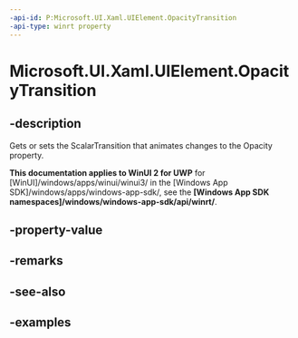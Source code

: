 ```yaml
---
-api-id: P:Microsoft.UI.Xaml.UIElement.OpacityTransition
-api-type: winrt property
---
```


<!-- Property syntax.
public ScalarTransition OpacityTransition { get;  set; }
-->

# Microsoft.UI.Xaml.UIElement.OpacityTransition

## -description
Gets or sets the ScalarTransition that animates changes to the Opacity property.

**This documentation applies to WinUI 2 for UWP** for [WinUI]/windows/apps/winui/winui3/ in the [Windows App SDK]/windows/apps/windows-app-sdk/, see the **[Windows App SDK namespaces]/windows/windows-app-sdk/api/winrt/**.

## -property-value

## -remarks

## -see-also

## -examples

